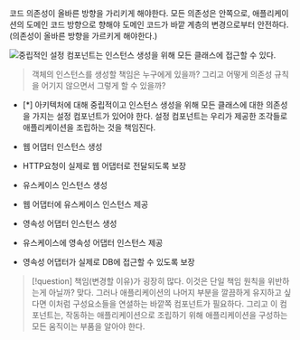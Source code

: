 코드 의존성이 올바른 방향을 가리키게 해야한다.
모든 의존성은 안쪽으로, 애플리케이션의 도메인 코드 방향으로 향해야 도메인 코드가 바깥 계층의 변경으로부터 안전하다. (의존성이 올바른 방향을 가르키게 해야한다.)

![중립적인 설정 컴포넌트는 인스턴스 생성을 위해 모든 클래스에 접근할 수 있다.](https://velog.velcdn.com/images/jummi10/post/0d076066-3de0-4a71-bb00-1ac21677cbbd/image.png)
> 객체의 인스턴스를 생성할 책임은 누구에게 있을까? 그리고 어떻게 의존성 규칙을 어기지 않으면서 그렇게 할 수 있을까?

- [*] 아키텍처에 대해 중립적이고 인스턴스 생성을 위해 모든 클래스에 대한 의존성을 가지는 설정 컴포넌트가 있어야 한다.
설정 컴포넌트는 우리가 제공한 조각들로 애플리케이션을 조립하는 것을 책임진다.

- 웹 어댑터 인스턴스 생성
- HTTP요청이 실제로 웹 어댑터로 전달되도록 보장
- 유스케이스 인스턴스 생성
- 웹 어댑터에 유스케이스 인스턴스 제공
- 영속성 어댑터 인스턴스 생성
- 유스케이스에 영속성 어댑터 인스턴스 제공
- 영속성 어댑터가 실제로 DB에 접근할 수 있도록 보장

> [!question] 책임(변경할 이유)가 굉장히 많다. 이것은 단일 책임 원칙을 위반하는게 아닐까?
> 맞다. 그러나 애플리케이션의 나머지 부분을 깔끔하게 유지하고 싶다면 이처럼 구성요소들을 연셜하는 바깥쪽 컴포넌트가 필요하다.
> 그리고 이 컴포넌트는, 작동하는 애플리케이션으로 조립하기 위해 애플리케이션을 구성하는 모든 움직이는 부품을 알아야 한다.

